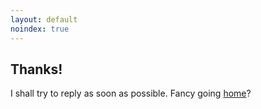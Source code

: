 ```yaml
---
layout: default
noindex: true
---
```


## Thanks!

I shall try to reply as soon as possible. Fancy going [home](/)?
